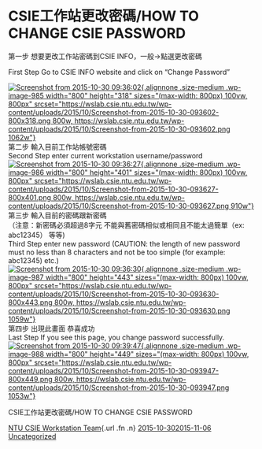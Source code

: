 # CSIE工作站更改密碼/HOW TO CHANGE CSIE PASSWORD

第一步 想要更改工作站密碼到CSIE INFO，一般-&gt;點選更改密碼

First Step Go to CSIE INFO website and click on “Change Password”

[![Screenshot from 2015-10-30
09:36:02](https://wslab.csie.ntu.edu.tw/wp-content/uploads/2015/10/Screenshot-from-2015-10-30-093602-800x318.png){.alignnone
.size-medium .wp-image-985 width="800" height="318"
sizes="(max-width: 800px) 100vw, 800px"
srcset="https://wslab.csie.ntu.edu.tw/wp-content/uploads/2015/10/Screenshot-from-2015-10-30-093602-800x318.png 800w, https://wslab.csie.ntu.edu.tw/wp-content/uploads/2015/10/Screenshot-from-2015-10-30-093602.png 1062w"}](https://wslab.csie.ntu.edu.tw/wp-content/uploads/2015/10/Screenshot-from-2015-10-30-093602.png)  
第二步 輸入目前工作站帳號密碼  
Second Step enter current workstation username/password  
[![Screenshot from 2015-10-30
09:36:27](https://wslab.csie.ntu.edu.tw/wp-content/uploads/2015/10/Screenshot-from-2015-10-30-093627-800x401.png){.alignnone
.size-medium .wp-image-986 width="800" height="401"
sizes="(max-width: 800px) 100vw, 800px"
srcset="https://wslab.csie.ntu.edu.tw/wp-content/uploads/2015/10/Screenshot-from-2015-10-30-093627-800x401.png 800w, https://wslab.csie.ntu.edu.tw/wp-content/uploads/2015/10/Screenshot-from-2015-10-30-093627.png 910w"}](https://wslab.csie.ntu.edu.tw/wp-content/uploads/2015/10/Screenshot-from-2015-10-30-093627.png)  
第三步 輸入目前的密碼跟新密碼  
（注意：新密碼必須超過8字元 不能與舊密碼相似或相同且不能太過簡單（ex:
abc12345） 等等)  
Third Step enter new password (CAUTION: the length of new password must
no less than 8 characters and not be too simple (for example: abc12345)
etc.)  
[![Screenshot from 2015-10-30
09:36:30](https://wslab.csie.ntu.edu.tw/wp-content/uploads/2015/10/Screenshot-from-2015-10-30-093630-800x443.png){.alignnone
.size-medium .wp-image-987 width="800" height="443"
sizes="(max-width: 800px) 100vw, 800px"
srcset="https://wslab.csie.ntu.edu.tw/wp-content/uploads/2015/10/Screenshot-from-2015-10-30-093630-800x443.png 800w, https://wslab.csie.ntu.edu.tw/wp-content/uploads/2015/10/Screenshot-from-2015-10-30-093630.png 1059w"}](https://wslab.csie.ntu.edu.tw/wp-content/uploads/2015/10/Screenshot-from-2015-10-30-093630.png)  
第四步 出現此畫面 恭喜成功  
Last Step If you see this page, you change password successfully.  
[![Screenshot from 2015-10-30
09:39:47](https://wslab.csie.ntu.edu.tw/wp-content/uploads/2015/10/Screenshot-from-2015-10-30-093947-800x449.png){.alignnone
.size-medium .wp-image-988 width="800" height="449"
sizes="(max-width: 800px) 100vw, 800px"
srcset="https://wslab.csie.ntu.edu.tw/wp-content/uploads/2015/10/Screenshot-from-2015-10-30-093947-800x449.png 800w, https://wslab.csie.ntu.edu.tw/wp-content/uploads/2015/10/Screenshot-from-2015-10-30-093947.png 1053w"}](https://wslab.csie.ntu.edu.tw/wp-content/uploads/2015/10/Screenshot-from-2015-10-30-093947.png)

<span class="entry-title">CSIE工作站更改密碼/HOW TO CHANGE CSIE
PASSWORD</span>

<span class="by-author author vcard">[NTU CSIE Workstation
Team](https://wslab.csie.ntu.edu.tw/author/ta217/){.url .fn .n}</span>
<span
class="date">[2015-10-302015-11-06](https://wslab.csie.ntu.edu.tw/2015/10/csie%e5%b7%a5%e4%bd%9c%e7%ab%99%e6%9b%b4%e6%94%b9%e5%af%86%e7%a2%bchow-to-change-csie-password/ "11:43 AM")</span>
<span
class="category">[Uncategorized](https://wslab.csie.ntu.edu.tw/category/uncategorized/)</span>
